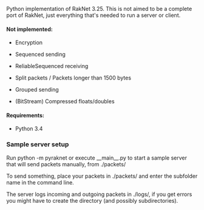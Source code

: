 Python implementation of RakNet 3.25. This is not aimed to be a complete port of RakNet, just everything that's needed to run a server or client.

#### Not implemented:

* Encryption

* Sequenced sending

* ReliableSequenced receiving

* Split packets / Packets longer than 1500 bytes

* Grouped sending

* (BitStream) Compressed floats/doubles

#### Requirements:
* Python 3.4

### Sample server setup
Run python -m pyraknet or execute \_\_main\_\_.py to start a sample server that will send packets manually, from ./packets/

To send something, place your packets in ./packets/<your subfolder> and enter the subfolder name in the command line.

The server logs incoming and outgoing packets in ./logs/, if you get errors you might have to create the directory (and possibly subdirectories).
